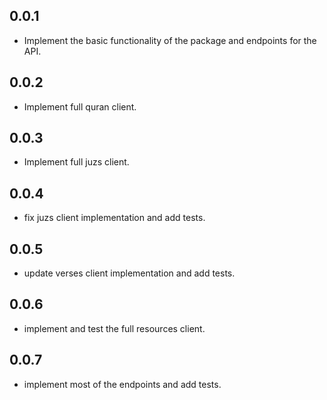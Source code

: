 ## 0.0.1
- Implement the basic functionality of the package and endpoints for the API.

## 0.0.2
- Implement full quran client.

## 0.0.3
- Implement full juzs client.

## 0.0.4
- fix juzs client implementation and add tests.

## 0.0.5
- update verses client implementation and add tests. 

## 0.0.6
- implement and test the full resources client.

## 0.0.7
- implement most of the endpoints and add tests.
